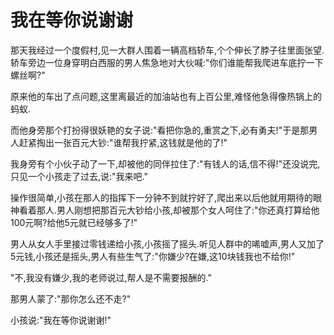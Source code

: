 # 我在等你说谢谢
那天我经过一个度假村,见一大群人围着一辆高档轿车,个个伸长了脖子往里面张望.轿车旁边一位身穿明白西服的男人焦急地对大伙喊:"你们谁能帮我爬进车底拧一下螺丝啊?" 


 原来他的车出了点问题,这里离最近的加油站也有上百公里,难怪他急得像热锅上的蚂蚁. 


 而他身旁那个打扮得很妖艳的女子说:"看把你急的,重赏之下,必有勇夫!"于是那男人赶紧掏出一张百元大钞:"谁帮我拧紧,这钱就是他的了!" 


 我身旁有个小伙子动了一下,却被他的同伴拉住了:"有钱人的话,信不得!"还没说完,只见一个小孩走了过去,说:"我来吧." 


 操作很简单,小孩在那人的指挥下一分钟不到就拧好了,爬出来以后他就用期待的眼神看着那人.男人刚想把那百元大钞给小孩,却被那个女人呵住了:"你还真打算给他100元啊?给他5元就已经够多了!" 


 男人从女人手里接过零钱递给小孩,小孩摇了摇头.听见人群中的唏嘘声,男人又加了5元钱,小孩还是摇头,男人有些生气了:"你嫌少?在嫌,这10块钱我也不给你!" 


 "不,我没有嫌少,我的老师说过,帮人是不需要报酬的." 


 那男人蒙了:"那你怎么还不走?" 


 小孩说:"我在等你说谢谢!"
 